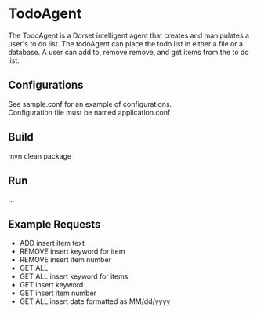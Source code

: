 # TodoAgent  

The TodoAgent is a Dorset intelligent agent that creates and manipulates a user's to do list. The todoAgent can place the todo list in either a file or a database. A user can add to, remove remove, and get items from the to do list.  

## Configurations  

See sample.conf for an example of configurations.  
Configuration file must be named application.conf  

## Build
mvn clean package

## Run
...

## Example Requests  
* ADD insert item text  
* REMOVE insert keyword for item  
* REMOVE insert item number  
* GET ALL  
* GET ALL insert keyword for items  
* GET insert keyword  
* GET insert item number  
* GET ALL insert date formatted as MM/dd/yyyy